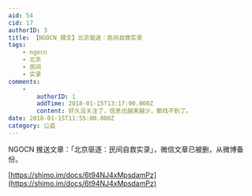 ```yaml
---
aid: 54
cid: 17
authorID: 3
title: 【NGOCN 撰文】北京驱逐：民间自救实录
tags:
    - ngocn
    - 北京
    - 民间
    - 实录
comments:
    -
        authorID: 1
        addTime: 2018-01-15T13:17:00.000Z
        content: 好久没关注了，信息也越来越少，都找不到了。
date: 2018-01-15T11:55:00.000Z
category: 公益
---
```


NGOCN 推送文章：「北京驱逐：民间自救实录」，微信文章已被删，从微博备份。

[https://shimo.im/docs/6t94NJ4xMpsdamPz](https://shimo.im/docs/6t94NJ4xMpsdamPz)
